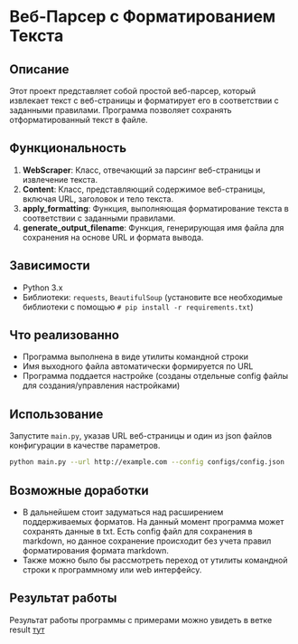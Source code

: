 # Веб-Парсер с Форматированием Текста

## Описание

Этот проект представляет собой простой веб-парсер, который извлекает текст с веб-страницы и форматирует его в соответствии с заданными правилами. Программа позволяет сохранять отформатированный текст в файле.

## Функциональность

1. **WebScraper**: Класс, отвечающий за парсинг веб-страницы и извлечение текста.
2. **Content**: Класс, представляющий содержимое веб-страницы, включая URL, заголовок и тело текста.
3. **apply_formatting**: Функция, выполняющая форматирование текста в соответствии с заданными правилами.
4. **generate_output_filename**: Функция, генерирующая имя файла для сохранения на основе URL и формата вывода.

## Зависимости

- Python 3.x
- Библиотеки: `requests`, `BeautifulSoup` (установите все необходимые библиотеки с помощью `# pip install -r requirements.txt`)

## Что реализованно

- Программа выполнена в виде утилиты командной строки
- Имя выходного файла автоматически формируется по URL
- Программа поддается настройке (созданы отдельные config файлы для создания/управления настройками)

## Использование

 Запустите `main.py`, указав URL веб-страницы и один из json файлов конфигурации в качестве параметров.

   ```bash
   python main.py --url http://example.com --config configs/config.json
   ```
## Возможные доработки

- В дальнейшем стоит задуматься над расширением поддерживаемых форматов. На данный момент программа может сохранять данные в txt. Есть config файл для сохранения в markdown, но данное сохранение происходит без учета правил форматирования формата markdown.
- Также можно было бы рассмотреть переход от утилиты командной строки к программному или web интерфейсу.

## Результат работы

Результат работы программы с примерами можно увидеть в ветке result [тут](https://github.com/Mavericketoff/web-parser/tree/result)